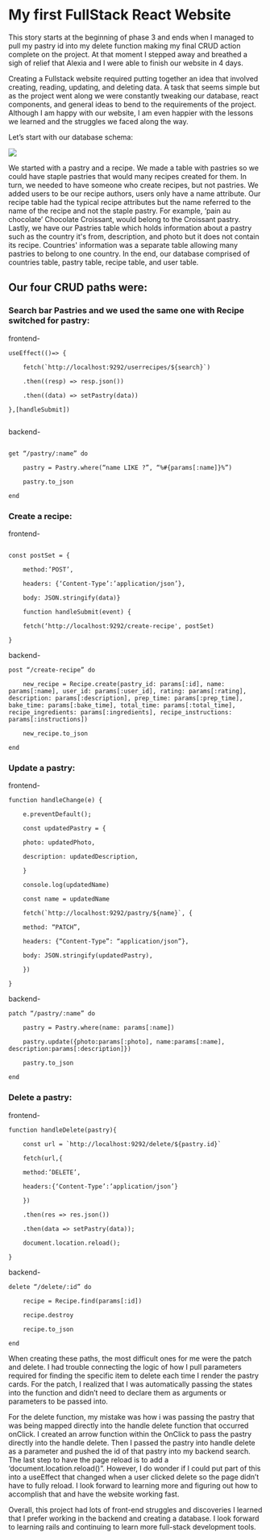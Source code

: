<h1>My first FullStack React Website</h1>

<p> This story starts at the beginning of phase 3 and ends when I managed to pull my pastry id into my delete function making my final CRUD action complete on the project. At that moment I stepped away and breathed a sigh of relief that Alexia and I were able to finish our website in 4 days. </p>

<p>Creating a Fullstack website required putting together an idea that involved creating, reading, updating, and deleting data. A task that seems simple but as the project went along we were constantly tweaking our database, react components, and general ideas to bend to the requirements of the project. Although I am happy with our website, I am even happier with the lessons we learned and the struggles we faced along the way.</p>

<p>Let’s start with our database schema: </p>

<img src="https://miro.medium.com/max/1400/1*OlfMPwIj8usbPD3y9MbyeQ.png">


<p>We started with a pastry and a recipe. We made a table with pastries so we could have staple pastries that would many recipes created for them. In turn, we needed to have someone who create recipes, but not pastries. We added users to be our recipe authors, users only have a name attribute. Our recipe table had the typical recipe attributes but the name referred to the name of the recipe and not the staple pastry. For example, ‘pain au chocolate’ Chocolate Croissant, would belong to the Croissant pastry. Lastly, we have our Pastries table which holds information about a pastry such as the country it's from, description, and photo but it does not contain its recipe. Countries' information was a separate table allowing many pastries to belong to one country. In the end, our database comprised of countries table, pastry table, recipe table, and user table.</p>

<h2>Our four CRUD paths were:</h3>

<h3>Search bar Pastries and we used the same one with Recipe switched for pastry:</h5>

<p>frontend-</p>

```
useEffect(()=> {

    fetch(`http://localhost:9292/userrecipes/${search}`)

    .then((resp) => resp.json())

    .then((data) => setPastry(data))

},[handleSubmit])
    
```

<p>backend-</p>
    
```

get “/pastry/:name” do

    pastry = Pastry.where(“name LIKE ?”, “%#{params[:name]}%”)

    pastry.to_json

end

```
<h3>Create a recipe:</h3>

<p>frontend-</p>

```

const postSet = {

    method:’POST’,

    headers: {‘Content-Type’:’application/json’},

    body: JSON.stringify(data)}

    function handleSubmit(event) {

    fetch(‘http://localhost:9292/create-recipe', postSet)

}

```

<p>backend-</p>

```
post “/create-recipe” do

    new_recipe = Recipe.create(pastry_id: params[:id], name: params[:name], user_id: params[:user_id], rating: params[:rating], description: params[:description], prep_time: params[:prep_time], bake_time: params[:bake_time], total_time: params[:total_time], recipe_ingredients: params[:ingredients], recipe_instructions: params[:instructions])

    new_recipe.to_json

end
```

<h3>Update a pastry:</h3>

<p>frontend-</p>

```
function handleChange(e) {

    e.preventDefault();

    const updatedPastry = {

    photo: updatedPhoto,

    description: updatedDescription,

    }

    console.log(updatedName)

    const name = updatedName

    fetch(`http://localhost:9292/pastry/${name}`, {

    method: “PATCH”,

    headers: {“Content-Type”: “application/json”},

    body: JSON.stringify(updatedPastry),

    })

}
```

<p>backend-</p>

```
patch “/pastry/:name” do

    pastry = Pastry.where(name: params[:name])

    pastry.update({photo:params[:photo], name:params[:name], description:params[:description]})

    pastry.to_json

end
```

<h3>Delete a pastry:</h3>

<p>frontend-</p>

```
function handleDelete(pastry){

    const url = `http://localhost:9292/delete/${pastry.id}`

    fetch(url,{

    method:’DELETE’,

    headers:{‘Content-Type’:’application/json’}

    })

    .then(res => res.json())

    .then(data => setPastry(data));

    document.location.reload();

}
```

<p>backend-</p>

```
delete “/delete/:id” do

    recipe = Recipe.find(params[:id])

    recipe.destroy

    recipe.to_json

end
```

<p>When creating these paths, the most difficult ones for me were the patch and delete. I had trouble connecting the logic of how I pull parameters required for finding the specific item to delete each time I render the pastry cards. For the patch, I realized that I was automatically passing the states into the function and didn’t need to declare them as arguments or parameters to be passed into.</p>

<p>For the delete function, my mistake was how i was passing the pastry that was being mapped directly into the handle delete function that occurred onClick. I created an arrow function within the OnClick to pass the pastry directly into the handle delete. Then I passed the pastry into handle delete as a parameter and pushed the id of that pastry into my backend search. The last step to have the page reload is to add a ‘document.location.reload()”. However, I do wonder if I could put part of this into a useEffect that changed when a user clicked delete so the page didn’t have to fully reload. I look forward to learning more and figuring out how to accomplish that and have the website working fast.</p>

<p>Overall, this project had lots of front-end struggles and discoveries I learned that I prefer working in the backend and creating a database. I look forward to learning rails and continuing to learn more full-stack development tools.</p>